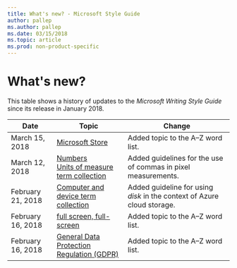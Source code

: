 ```yaml
---
title: What's new? - Microsoft Style Guide
author: pallep
ms.author: pallep
ms.date: 03/15/2018
ms.topic: article
ms.prod: non-product-specific
---
```


# What's new?

This table shows a history of updates to the *Microsoft Writing Style Guide* since its release in January 2018.

**Date**|**Topic**|**Change**
--|--|--
March 15, 2018|[Microsoft Store](/style-guide/a-z-word-list-term-collections/m/microsoft-store)|Added topic to the A–Z word list.
March 12, 2018|[Numbers](/style-guide/numbers)<br />[Units of measure term collection](/style-guide/a-z-word-list-term-collections/term-collections/units-of-measure-terms)|Added guidelines for the use of commas in pixel measurements.
February 21, 2018|[Computer and device term collection](/style-guide/a-z-word-list-term-collections/term-collections/computer-device-terms)|Added guideline for using *disk* in the context of Azure cloud storage.
February 16, 2018|[full screen, full-screen](/style-guide/a-z-word-list-term-collections/f/full-screen)|Added topic to the A–Z word list.
February 16, 2018|[General Data Protection Regulation (GDPR)](/style-guide/a-z-word-list-term-collections/g/general-data-protection-regulation-gdpr)|Added topic to the A–Z word list.
